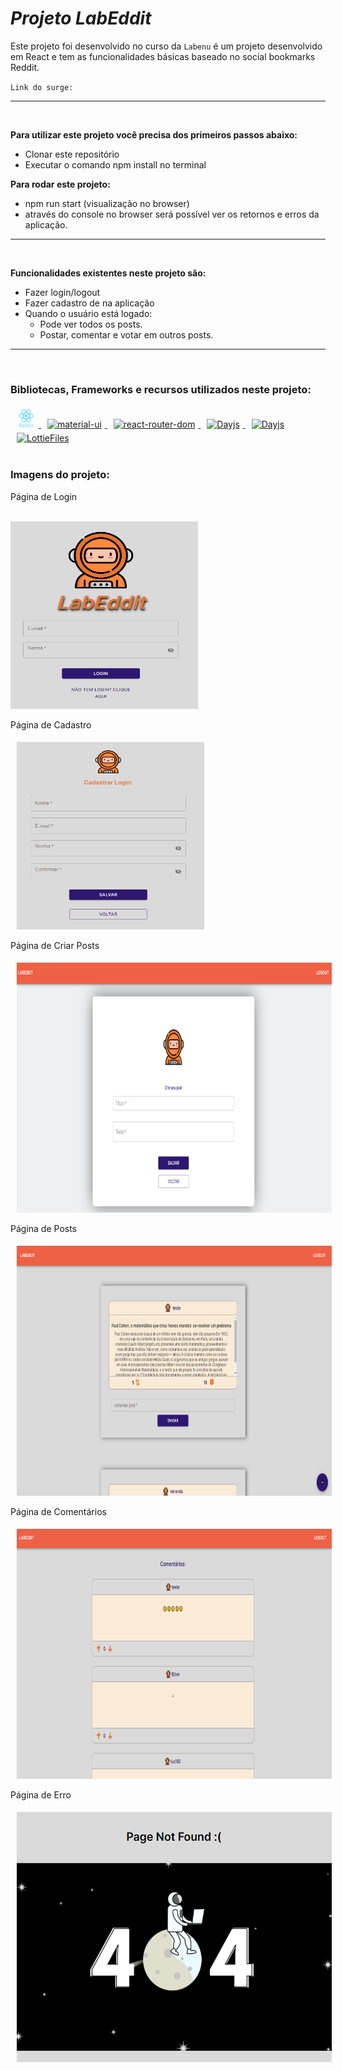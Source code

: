 #  _Projeto LabEddit_  

Este projeto foi desenvolvido no curso da `Labenu` é um projeto desenvolvido em React e tem as funcionalidades básicas baseado no social bookmarks Reddit.

`Link do surge:`

***
<br/>

**Para utilizar este projeto você precisa dos primeiros passos abaixo:**

- Clonar este repositório
- Executar o comando npm install no terminal

**Para rodar este projeto:**
- npm run start (visualização no browser)
- através do console no browser será possível ver os retornos e erros da aplicação.

*** 
<br/>

**Funcionalidades existentes neste projeto são:** 
<br/>

- Fazer login/logout
- Fazer cadastro de na aplicação
- Quando o usuário está logado:
  * Pode ver todos os posts.
  * Postar, comentar e votar em outros posts.
  

***
<br/>

### Bibliotecas, Frameworks e recursos utilizados neste projeto:

<div style="margin-top: 2%;">
   <a href="https://pt-br.reactjs.org/">
      <img src="https://raw.githubusercontent.com/devicons/devicon/master/icons/react/react-original-wordmark.svg" alt="react" width="30" height="30" style="margin: 5px 5px 0 10px"/>
   </a>
   <a href="https://material-ui.com/">
      <img src="https://img.icons8.com/color/material-ui.png" alt="material-ui" width="30" height="30" style="margin: 5px 5px 0 10px"/>
   </a>
   <a href="https://reactrouter.com/web/guides/quick-start">
      <img src="https://raw.githubusercontent.com/maman/react-router-legacy/HEAD/logo/vertical@2x.png" alt="react-router-dom" width="60" height="30" style="margin: 5px 5px 0 10px"/>
   </a>
 
   <a href="https://www.npmjs.com/package/axios">
      <img src="https://upload.wikimedia.org/wikipedia/commons/thumb/3/35/Axios_logo_%282017%29.svg/1200px-Axios_logo_%282017%29.svg.png" alt="Dayjs" width="60" height="20" style="margin: 5px 5px 0 10px"/>
   </a>
   <a href="https://styled-components.com/docs/advanced">
      <img src="https://raw.githubusercontent.com/styled-components/brand/master/styled-components.png" alt="Dayjs" width="45" height="55" style="margin: 5px 5px 0 10px"/>
   </a>
   <a href="https://lottiefiles.com/" style="margin-right: 10%">
      <img src="https://upload.wikimedia.org/wikipedia/commons/1/1f/LottieFiles_logo.svg" alt="LottieFiles" width="85" height="30" style="margin: 5px 30px 0 10px"/>
   </a>
</div>

<br/>

### Imagens do projeto:

<div>
   <p>Página de Login</p>
 <br/>
   <img src="./public/images/login.png" alt="login" width="300" height="300" />
<br/>
 
   <p>Página de Cadastro</p>
   <img src="./public/images/cadastro.png" alt="cadastro" width="300" height="300" style="margin: 5px 5px 0 10px"/>
<br/>
 
   <p>Página de Criar Posts</p>
   <img src="./public/images/criar_post.png" alt="criar post" width="800" height="400" style="margin: 5px 5px 0 10px"/>
<br/>
 
   <p>Página de Posts</p>
   <img src="./public/images/posts.png" alt="posts" width="800" height="400" style="margin: 5px 0 0 10px"/>
<br/>
 
   <p>Página de Comentários</p>
   <img src="./public/images/comentarios_post.png" alt="comentarios" width="800" height="400" style="margin: 5px 0 0 10px"/>
<br/>
 
   <p>Página de Erro</p>
   <img src="./public/images/pagina_nao_encontrada.png" alt="pagina nao encontrada" width="600" height="400" style="margin: 5px 0 0 10px"/>
<div>




